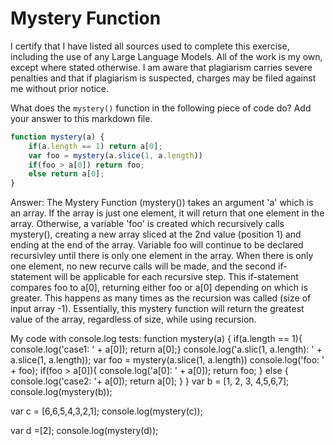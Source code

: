 # Mystery Function

I certify that I have listed all sources used to complete this exercise, including the use
of any Large Language Models. All of the work is my own, except where stated
otherwise. I am aware that plagiarism carries severe penalties and that if plagiarism is
suspected, charges may be filed against me without prior notice.

What does the `mystery()` function in the following piece of code do? Add your
answer to this markdown file.

```javascript
function mystery(a) {
    if(a.length == 1) return a[0];
    var foo = mystery(a.slice(1, a.length))
    if(foo > a[0]) return foo;
    else return a[0];
}
```
Answer:
The Mystery Function (mystery()) takes an argument 'a' which is an array. If the array is just one element, it will return that one element in the array. Otherwise,
a variable 'foo' is created which recursively calls mystery(), creating a new array sliced at the 2nd value (position 1) and ending at the end of the array. 
Variable foo will continue to be declared recursivley until there is only one element in the array. When there is only one element, no new recurve calls will be made, and the second if-statement will be applicable for each recursive step. This if-statement compares foo to a[0], returning either foo or a[0] depending on which is greater. This happens as many times as the recursion was called (size of input array -1). Essentially, this mystery function will return the greatest value of the array, regardless of size, while using recursion. 

My code with console.log tests:
function mystery(a) {
    if(a.length == 1){ console.log('case1: ' + a[0]); return a[0];}
    console.log('a.slic(1, a.length): ' + a.slice(1, a.length));
    var foo = mystery(a.slice(1, a.length))
    console.log('foo: ' + foo);
    if(foo > a[0]){ console.log('a[0]: ' + a[0]); return foo;
    } else { console.log('case2: '+ a[0]); return a[0];
    }
}
var b = [1, 2, 3, 4,5,6,7];
console.log(mystery(b));

var c = [6,6,5,4,3,2,1];
console.log(mystery(c));

var d =[2];
console.log(mystery(d));
